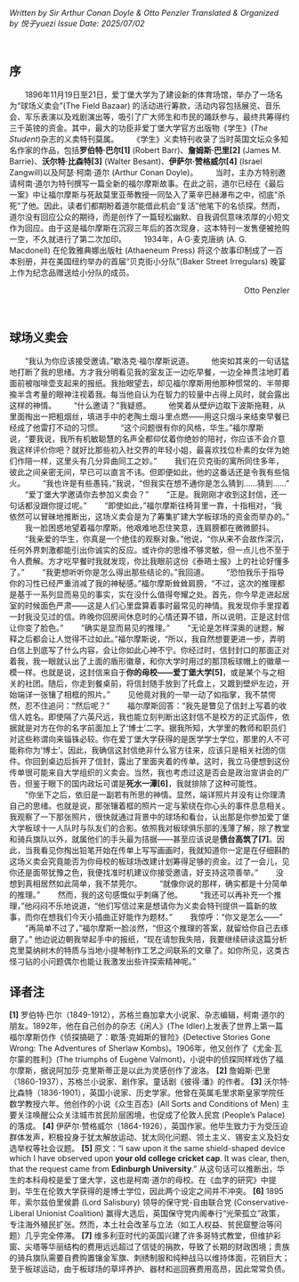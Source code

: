 _Written by Sir Arthur Conan Doyle & Otto Penzler
Translated & Organized by 悦子yuezi
Issue Date: 2025/07/02_

<br/>

## 序 

　　1896年11月19日至21日，爱丁堡大学为了建设新的体育场馆，举办了一场名为“球场义卖会”(The Field Bazaar) 的活动进行筹款，活动内容包括展览、音乐会、军乐表演以及戏剧演出等，吸引了广大师生和市民的踊跃参与，最终共筹得约三千英镑的资金。其中，最大的功臣非爱丁堡大学官方出版物《学生》(_The Student_)杂志的义卖特刊莫属。
　　《学生》义卖特刊收录了当时英国文坛众多知名作家的作品，包括**罗伯特·巴尔[1]** (Robert Barr)、**詹姆斯·巴里[2]** (James M. Barrie)、**沃尔特·比森特[3]** (Walter Besant)、**伊萨尔·赞格威尔[4]** (Israel Zangwill)以及阿瑟·柯南·道尔 (Arthur Conan Doyle)。
　　当时，主办方特别邀请柯南·道尔为特刊撰写一篇全新的福尔摩斯故事。在此之前，道尔已经在《最后一案》中让福尔摩斯与死敌莫里亚蒂教授一同坠入了莱辛巴赫瀑布之中，彻底“杀死”了他。因此，读者们都期盼着道尔能借此机会“复活”他笔下的名侦探。然而，道尔没有回应公众的期待，而是创作了一篇轻松幽默、自我调侃意味浓厚的小短文作为回应。由于这是福尔摩斯在沉寂三年后的首次现身，这本特刊一发售便被抢购一空，不久就进行了第二次加印。
　　1934年，A·G·麦克唐纳 (A. G. Macdonell) 在伦敦雅典娜出版社 (Athaeneum Press) 将这个故事印制成了一百本别册，并在美国纽约举办的首届“贝克街小分队”(Baker Street Irregulars) 晚宴上作为纪念品赠送给小分队的成员。
<p align="right"> Otto Penzler </p>

<br/>


## 球场义卖会 


　　“我认为你应该接受邀请。”歇洛克·福尔摩斯说道。
　　他突如其来的一句话猛地打断了我的思绪。方才我分明看见我的室友正一边吃早餐，一边全神贯注地盯着面前被咖啡壶支起来的报纸。我抬眼望去，却见福尔摩斯用他那种惯常的、半带揶揄半含考量的眼神注视着我。每当他自认为在智力的较量中占得上风时，就会露出这样的神情。
　　“什么邀请？”我疑惑。
　　他笑着从壁炉边取下波斯拖鞋，从里面掏出一把粗烟丝，填进手中的老陶土烟斗里点燃——用这只烟斗来结束早餐已经成了他雷打不动的习惯。
　　“这个问题很有你的风格，华生。”福尔摩斯说，“要我说，我所有机敏聪慧的名声全都仰仗着你绝妙的陪衬，你应该不会介意我这样评价你吧？就好比那些初入社交界的年轻小姐，最喜欢找位朴素的女伴为她们作陪一样，这里头有几分异曲同工之妙。”
　　我们在贝克街的寓所同住多年，彼此之间亲密无间，早已可以直言不讳。但即便如此，他的这番话还是令我有些恼火。
　　“我也许是有些愚钝，”我说，“但我实在想不通你是怎么猜到……猜到……”
　　“爱丁堡大学邀请你去参加义卖会？”
　　“正是。我刚刚才收到这封信，还一句话都没跟你提过呢。”
　　“即使如此，”福尔摩斯往椅背里一靠，十指相对，“我依然可以冒昧地推断出，这场义卖会是为了筹集扩建大学板球场的资金而举办的。”
　　我一脸困惑地望着福尔摩斯。他艰难地忍住笑意，连肩膀都在微微颤抖。
　　“我亲爱的华生，你真是一个绝佳的观察对象。”他说，“你从来不会故作深沉，任何外界刺激都能引出你诚实的反应。或许你的思维不够灵敏，但一点儿也不至于令人费解。方才吃早餐时我就发现，你比我眼前这份《泰晤士报》上的社论好懂多了。”
　　“我更想听听你是怎么得出那些结论的。”我回道。
　　“恐怕我乐于指导你的习性已经严重消减了我的神秘感。”福尔摩斯耸耸肩膀，“不过，这次的推理都是基于一系列显而易见的事实，实在没什么值得夸耀之处。首先，你今早走进起居室的时候面色严肃——这是人们心里盘算着事时最常见的神情。我发现你手里捏着一封我没见过的信。昨晚你回房间休息时的心情还算不错，所以说明，正是这封信让你变了脸色。”
　　“确实是显而易见的推理。” 
　　“无论是怎样深奥的谜题，解释之后都会让人觉得不过如此。”福尔摩斯说，“所以，我自然想要更进一步，弄明白信上到底写了什么内容，会让你如此心神不宁。你经过时，信封封口的那面正对着我，我一眼就认出了上面的盾形徽章，和你大学时用过的那顶板球帽上的徽章一模一样。也就是说，这封信来自于**你的母校——爱丁堡大学[5]**，或是某个与之相关的社团。随后，你走到餐桌前，将信封随手放到了托盘上，又踱到壁炉左边，开始端详一张镶了相框的照片。”
　　见他竟对我的一举一动了如指掌，我不禁愕然，忍不住追问：“然后呢？”
　　福尔摩斯回答：“我先是瞥见了信封上写着的收信人姓名。即使隔了六英尺远，我也能立刻判断出这封信不是校方的正式函件，依据就是对方在你的名字前面加上了‘博士’二字。据我所知，大学里的教师和职员们对这些称谓向来锱铢必较。你在爱丁堡大学获得的是医学学士学位，那里的人不可能称你为‘博士’。因此，我确信这封信绝非什么官方往来，应该只是相关社团的信件。你回到桌边后拆开了信封，露出了里面夹着的传单。这时，我立马便想到这份传单很可能来自大学组织的义卖会。当然，我也考虑过这是否会是政治宣讲会的广告，但鉴于眼下的国内政坛可谓是**死水一潭[6]**，我就排除了这种可能性。
　　“你坐下之后，依旧是一副若有所思的神情。显然，端详照片并没有让你理清自己的思绪。也就是说，那张镶着框的照片一定与萦绕在你心头的事件息息相关。我观察了一下那张照片，很快就通过背景中的球场和看台，认出那是你参加爱丁堡大学板球十一人队时与队友们的合影。依照我对板球俱乐部的浅薄了解，除了教堂和骑兵旗队以外，就属他们的手头最为拮据——甚至应该说是**债台高筑了[7]**。因此，当我看见你掏出铅笔开始在传单上写写画画时，我就知道你一定是在仔细斟酌这场义卖会究竟能否为你母校的板球场改建计划筹得足够的资金。过了一会儿，见你还是面带犹豫之色，我便找准时机建议你接受邀请，好支持这项善举。”
　　没想到真相居然如此简单，我不禁莞尔。
　　“就像你说的那样，确实都是十分简单的推理。”
　　然而，我的这句感慨似乎刺痛了他。
　　“我还可以再补充一个推理，”他闷闷不乐地说道，“他们写信过来是想请你为义卖会特刊提供一篇新的故事，而你在想我们今天小插曲正好能作为题材。”
　　我惊呼：“你又是怎么——”
　　“再简单不过了，”福尔摩斯一脸淡然，“但这个推理的答案，就留给你自己去琢磨了。” 他边说边朝我举起手中的报纸，“现在请恕我失陪，我要继续研读这篇分析克里莫纳树木的特质与当地小提琴制作工艺之间联系的文章了。如你所见，这类古怪刁钻的小问题偶尔也能让我激发出些许探索精神呢。”
<br/>

## 译者注
**[1]** 罗伯特·巴尔（1849-1912），苏格兰裔加拿大小说家、杂志编辑，柯南·道尔的朋友。1892年，他在自己创办的杂志《闲人》(The Idler)上发表了世界上第一篇福尔摩斯仿作《侦探搞砸了：歇落·克姆斯的冒险》(Detective Stories Gone Wrong: The Adventures of Sherlaw Kombs)。1906年，他又创作了《尤金·瓦尔蒙的胜利》(The triumphs of Eugène Valmont)，小说中的侦探同样戏仿了福尔摩斯，据说阿加莎·克里斯蒂正是以此为灵感创作了波洛。
**[2]** 詹姆斯·巴里（1860-1937），苏格兰小说家、剧作家。童话剧《彼得·潘》的作者。
**[3]** 沃尔特·比森特（1836-1901），英国小说家、历史学家。他曾在英属毛里求斯皇家学院任数学教授六年。他创作的小说《众生百态》(All Sorts and Conditions of Men) 主要关注唤醒公众关注城市贫民阶层困境，也促成了伦敦人民宫 (People’s Palace) 的落成。
**[4]** 伊萨尔·赞格威尔（1864-1926），英国作家。他毕生致力于为受压迫群体发声，积极投身于犹太解放运动、犹太同化问题、领土主义、锡安主义及妇女选举权等社会议题。
**[5]** 原文：“I saw upon it the same shield-shaped device which I have observed upon **your old college cricket cap**. It was clear, then, that the request came from **Edinburgh University**.” 从这句话可以推断出，华生的本科母校是爱丁堡大学，这也是柯南·道尔的母校。在《血字的研究》中提到，华生在伦敦大学获得的是博士学位，因此两个设定之间并不冲突。
**[6]** 1895年，索尔兹伯里侯爵 (Lord Salisbury) 领导的保守党-自由联合党 (Conservative-Liberal Unionist Coalition) 赢得大选后，英国保守党内阁奉行“光荣孤立”政策，专注海外殖民扩张。然而，本土社会改革与立法（如工人权益、贫民窟整治等问题）几乎完全停滞。 
**[7]** 维多利亚时代的英国兴建了许多哥特式教堂，但维护彩窗、尖塔等华丽结构的费用远远超过了信徒的捐款，导致了长期的财政困境；贵族的骑兵旗队需要自费购置镶金军旗、刺绣制服和纯种战马以维持体面，花销巨大；至于板球运动，由于板球场的草坪养护、器材和巡回赛费用高昂，因此常常负债。 

